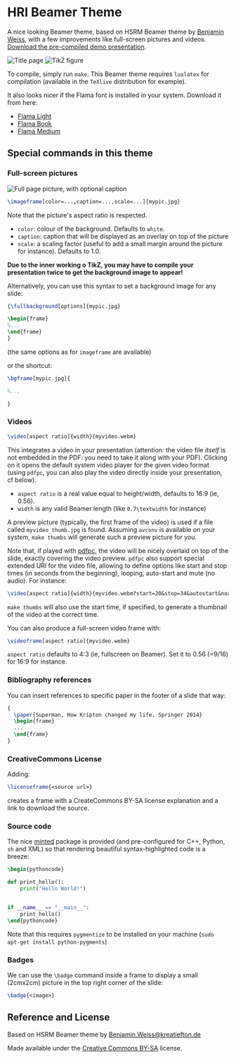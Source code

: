 HRI Beamer Theme
================

A nice looking Beamer theme, based on HSRM Beamer theme by
[Benjamin Weiss](mailto:Benjamin.Weiss@kreatiefton.de), with a
few improvements like full-screen pictures and videos. [Download the
pre-compiled demo presentation](https://github.com/severin-lemaignan/hri-beamer-theme/blob/master/presentation.pdf?raw=true).

![Title page](doc/ex1.jpg)
![TikZ figure](doc/ex3.jpg)


To compile, simply run `make`. This Beamer theme requires `lualatex` for
compilation (available in the `TeXlive` distribution for example).

It also looks nicer if the Flama font is installed in your system. Download it from here:
- [Flama Light](http://fontpark.net/en/font/flamalight)
- [Flama Book](http://fontpark.net/en/font/flamabook)
- [Flama Medium](http://fontpark.net/en/font/flamamedium)

Special commands in this theme
------------------------------

### Full-screen pictures

![Full page picture, with optional caption](doc/ex2.jpg)

```latex
\imageframe[color=...,caption=...,scale=...]{mypic.jpg}
```

Note that the picture's aspect ratio is respected.

- `color`: colour of the background. Defaults to `white`.
- `caption`: caption that will be displayed as an overlay on top of the picture
- `scale`: a scaling factor (useful to add a small margin around the picture for
  instance). Defaults to 1.0.

**Due to the inner working o TikZ, you may have to compile your presentation
twice to get the background image to appear!**

Alternatively, you can use this syntax to set a background image for any slide:

```latex
{\fullbackground[options]{mypic.jpg}

\begin{frame}
%...
\end{frame}
}
```

(the same options as for `imageframe` are available)

or the shortcut:

```latex
\bgframe[mypic.jpg]{

%...

}
```

### Videos

```latex
\video[aspect ratio]{width}{myvideo.webm}
```

This integrates a video in your presentation (attention: the video file
*itself* is not embedded in the PDF: you need to take it along with your PDF).
Clicking on it opens the default system video player for the given video format
(using `pdfpc`, you can also play the video directly inside your presentation,
cf below).

- `aspect ratio` is a real value equal to height/width, defaults to 16:9 (ie,
  0.56).
- `width` is any valid Beamer length (like `0.7\textwidth` for instance)

A preview picture (typically, the first frame of the video) is used if a file
called `myvideo_thumb.jpg` is found. Assuming `avconv` is available on your
system, `make thumbs` will generate such a preview picture for you.

Note that, if played with [pdfpc](https://github.com/severin-lemaignan/pdfpc),
the video will be nicely overlaid on top of the slide, exactly covering the
video preview. `pdfpc` also support special extended URI for the video file,
allowing to define options like start and stop times (in seconds from the
beginning), looping, auto-start and mute (no audio). For instance:

```latex
\video[aspect ratio]{width}{myvideo.webm?start=20&stop=34&autostart&noaudio&loop}
```

`make thumbs` will also use the start time, if specified, to generate a
thumbnail of the video at the correct time.


You can also produce a full-screen video frame with:

```latex
\videoframe[aspect ratio]{myvideo.webm}
```

`aspect ratio` defaults to 4:3 (ie, fullscreen on Beamer). Set it to 0.56
(=9/16) for 16:9 for instance.

### Bibliography references

You can insert references to specific paper in the footer of a slide that way:

```latex
{
  \paper{Superman, How Kripton changed my life, Springer 2014}
  \begin{frame}
  ...
  \end{frame}
}
```

### CreativeCommons License

Adding:

```latex
\licenseframe{<source url>}
```

creates a frame with a CreateCommons BY-SA license explanation and a link to
download the source.

### Source code

The nice [minted](https://www.ctan.org/tex-archive/macros/latex/contrib/minted)
package is provided (and pre-configured for C++, Python, `sh` and XML) so that
rendering beautiful syntax-highlighted code is a breeze:

```latex
\begin{pythoncode}

def print_hello():
    print("Hello World!")


if __name__ == "__main__":
    print_hello()
\end{pythoncode}

```

Note that this requires `pygmentize` to be installed on your machine (`sudo
apt-get install python-pygments`)

### Badges

We can use the `\badge` command inside a frame to display a small (2cmx2cm)
picture in the top right corner of the slide:

```latex
\badge{<image>}
```

Reference and License
---------------------

Based on HSRM Beamer theme by [Benjamin.Weiss@kreatiefton.de](mailto:Benjamin.Weiss@kreatiefton.de)

Made available under the [Creative Commons BY-SA](http://creativecommons.org/licenses/by-sa/4.0/) license.
